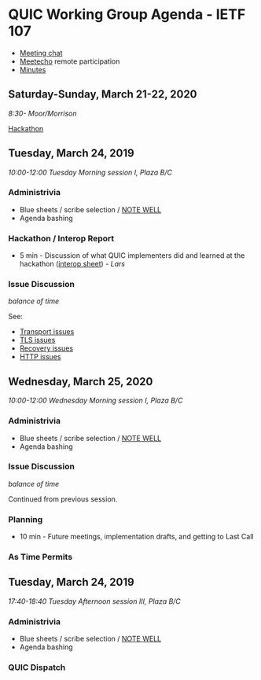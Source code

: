 # QUIC Working Group Agenda - IETF 107

* [Meeting chat](xmpp:quic@jabber.ietf.org?join)
* [Meetecho](http://www.meetecho.com/ietf107/quic) remote participation
* [Minutes](https://etherpad.ietf.org/p/notes-ietf-107-quic?useMonospaceFont=true)



## Saturday-Sunday, March 21-22, 2020

*8:30-	Moor/Morrison*

[Hackathon](https://trac.ietf.org/trac/ietf/meeting/wiki/107hackathon)

## Tuesday, March 24, 2019

*10:00-12:00	Tuesday Morning session I, Plaza B/C*

### Administrivia

* Blue sheets / scribe selection / [NOTE WELL](https://www.ietf.org/about/note-well.html)
* Agenda bashing

### Hackathon / Interop Report

* 5 min - Discussion of what QUIC implementers did and learned at the hackathon ([interop sheet](https://docs.google.com/spreadsheets/d/1D0tW89vOoaScs3IY9RGC0UesWGAwE6xyLk0l4JtvTVg/edit#gid=1965785440)) - *Lars*


### Issue Discussion

*balance of time*

See:
 * [Transport issues](https://github.com/quicwg/base-drafts/issues?utf8=✓&q=is%3Aissue%20is%3Aopen%20label%3A-transport%20label%3Adesign)
 * [TLS issues](https://github.com/quicwg/base-drafts/issues?utf8=✓&q=is%3Aissue%20is%3Aopen%20label%3A-tls%20label%3Adesign)
 * [Recovery issues](https://github.com/quicwg/base-drafts/issues?utf8=✓&q=is%3Aissue%20is%3Aopen%20label%3A-recovery%20label%3Adesign)
 * [HTTP issues](https://github.com/quicwg/base-drafts/issues?utf8=✓&q=is%3Aissue+is%3Aopen+label%3A-http+label%3Adesign+)


## Wednesday, March 25, 2020

*10:00-12:00	Wednesday Morning session I, Plaza B/C*

### Administrivia

* Blue sheets / scribe selection / [NOTE WELL](https://www.ietf.org/about/note-well.html)
* Agenda bashing


### Issue Discussion

*balance of time*

Continued from previous session.


### Planning

* 10 min - Future meetings, implementation drafts, and getting to Last Call


### As Time Permits


## Tuesday, March 24, 2019

*17:40-18:40	Tuesday Afternoon session III, Plaza B/C*

### Administrivia

* Blue sheets / scribe selection / [NOTE WELL](https://www.ietf.org/about/note-well.html)
* Agenda bashing


### QUIC Dispatch
